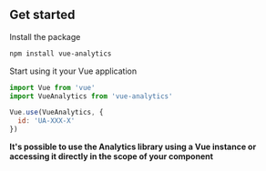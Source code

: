 ## Get started

Install the package
```bash
npm install vue-analytics
```

Start using it your Vue application
```js
import Vue from 'vue'
import VueAnalytics from 'vue-analytics'

Vue.use(VueAnalytics, {
  id: 'UA-XXX-X'
})
```

**It's possible to use the Analytics library using a Vue instance or accessing it directly in the scope of your component**

